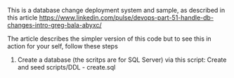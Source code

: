 This is a database change deployment system and sample, as described in this article https://www.linkedin.com/pulse/devops-part-51-handle-db-changes-intro-greg-bala-abyxc/ 

The article describes the simpler version of this code but to see this in action for your self, follow these steps 

1. Create a database (the scritps are for SQL Server) via this script: Create and seed scripts/DDL - create.sql
